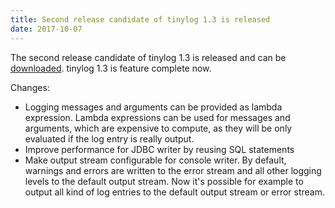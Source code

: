 ```yaml
---
title: Second release candidate of tinylog 1.3 is released
date: 2017-10-07
---
```


The second release candidate of tinylog 1.3 is released and can be [downloaded](download). tinylog 1.3 is feature complete now.

Changes:

* Logging messages and arguments can be provided as lambda expression. Lambda expressions can be used for messages and arguments, which are expensive to compute, as they will be only evaluated if the log entry is really output.
* Improve performance for JDBC writer by reusing SQL statements
* Make output stream configurable for console writer. By default, warnings and errors are written to the error stream and all other logging levels to the default output stream. Now it's possible for example to output all kind of log entries to the default output stream or error stream.
